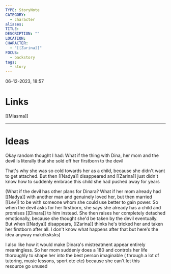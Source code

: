 ```yaml
---
TYPE: StoryNote
CATEGORY:
  - character
aliases: 
TITLE: 
DESCRIPTION: ""
LOCATION: 
CHARACTER:
  - "[[Zarina]]"
FOCUS:
  - backstory
tags:
  - story
---
```


06-12-2023, 18:57



# Links

[[Miasma]]

- - - 
# Ideas


Okay random thought I had: What if the thing with Dina, her mom and the devil is literally that she sold off her firstborn to the devil

That's why she was so cold towards her as a child, because she didn't want to get attached. But then [[Nadya]] disappeared and [[Zarina]] just didn't know how to suddenly embrace this child she had pushed away for years

(What if the devil has other plans for Dinara? What if her mom already had [[Nadya]] with another man and genuinely loved her, but then married [[Lev]] to be with someone whom she could use better to gain power. So when the devil asks for her firstborn, she says she already has a child and promises [[Dinara]] to him instead. She then raises her completely detached emotionally, because she thought she'd be taken by the devil eventually. But when [[Nadya]] disappears, [[Zarina]] thinks he's tricked her and taken her firstborn after all. I don't know what happens after that but here's the idea anyway makdksksks)

I also like how it would make Dinara's mistreatment appear entirely meaningless. So her mom suddenly does a 180 and controls her life thoroughly to shape her into the best person imaginable (
through a lot of tutoring, music lessons, sport etc etc) because she can't let this resource go unused